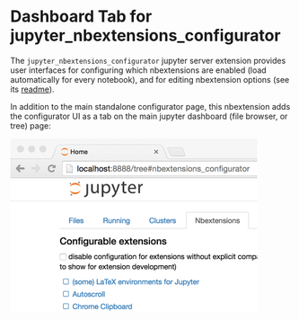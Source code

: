 Dashboard Tab for jupyter_nbextensions_configurator
===================================================

The `jupyter_nbextensions_configurator` jupyter server extension provides user
interfaces for configuring which nbextensions are enabled (load automatically
for every notebook), and for editing nbextension options (see its
[readme](../readme.md)).

In addition to the main standalone configurator page, this nbextension adds the
configurator UI as a tab on the main jupyter dashboard (file browser, or tree)
page:

<img alt="configurator UI in a dashboard tab" src="icon.png" width="440">
